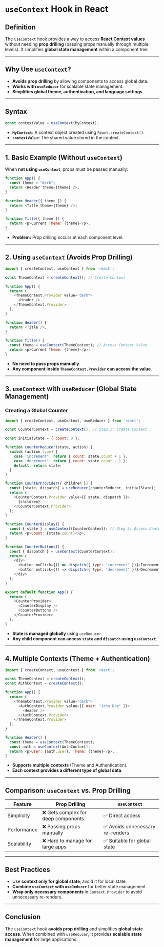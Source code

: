 # **`useContext` Hook in React**  

## **Definition**  
The `useContext` hook provides a way to access **React Context values** without needing **prop drilling** (passing props manually through multiple levels). It simplifies **global state management** within a component tree.

---

## **Why Use `useContext`?**  
- **Avoids prop drilling** by allowing components to access global data.  
- **Works with `useReducer`** for scalable state management.  
- **Simplifies global theme, authentication, and language settings**.  

---

## **Syntax**  
```javascript
const contextValue = useContext(MyContext);
```
- **`MyContext`**: A context object created using `React.createContext()`.  
- **`contextValue`**: The shared value stored in the context.  

---

## **1. Basic Example (Without `useContext`)**  

When **not using `useContext`**, props must be passed manually:  
```javascript
function App() {
  const theme = "dark";  
  return <Header theme={theme} />;
}

function Header({ theme }) {
  return <Title theme={theme} />;
}

function Title({ theme }) {
  return <p>Current Theme: {theme}</p>;
}
```
- **Problem:** Prop drilling occurs at each component level.  

---

## **2. Using `useContext` (Avoids Prop Drilling)**  
```javascript
import { createContext, useContext } from 'react';

const ThemeContext = createContext(); // Create Context

function App() {
  return (
    <ThemeContext.Provider value="dark">
      <Header />
    </ThemeContext.Provider>
  );
}

function Header() {
  return <Title />;
}

function Title() {
  const theme = useContext(ThemeContext); // Access Context Value
  return <p>Current Theme: {theme}</p>;
}
```
- **No need to pass props manually**.  
- **Any component inside `ThemeContext.Provider` can access the value**.  

---

## **3. `useContext` with `useReducer` (Global State Management)**  

### **Creating a Global Counter**  
```javascript
import { createContext, useContext, useReducer } from 'react';

const CounterContext = createContext(); // Step 1: Create Context

const initialState = { count: 0 };

function counterReducer(state, action) {
  switch (action.type) {
    case 'increment': return { count: state.count + 1 };
    case 'decrement': return { count: state.count - 1 };
    default: return state;
  }
}

function CounterProvider({ children }) {
  const [state, dispatch] = useReducer(counterReducer, initialState);
  return (
    <CounterContext.Provider value={{ state, dispatch }}>
      {children}
    </CounterContext.Provider>
  );
}

function CounterDisplay() {
  const { state } = useContext(CounterContext); // Step 3: Access Context
  return <p>Count: {state.count}</p>;
}

function CounterButtons() {
  const { dispatch } = useContext(CounterContext);
  return (
    <div>
      <button onClick={() => dispatch({ type: 'increment' })}>Increment</button>
      <button onClick={() => dispatch({ type: 'decrement' })}>Decrement</button>
    </div>
  );
}

export default function App() {
  return (
    <CounterProvider>
      <CounterDisplay />
      <CounterButtons />
    </CounterProvider>
  );
}
```
- **State is managed globally** using `useReducer`.  
- **Any child component can access `state` and `dispatch` using `useContext`**.  

---

## **4. Multiple Contexts (Theme + Authentication)**  
```javascript
import { createContext, useContext } from 'react';

const ThemeContext = createContext();
const AuthContext = createContext();

function App() {
  return (
    <ThemeContext.Provider value="dark">
      <AuthContext.Provider value={{ user: "John Doe" }}>
        <Header />
      </AuthContext.Provider>
    </ThemeContext.Provider>
  );
}

function Header() {
  const theme = useContext(ThemeContext);
  const auth = useContext(AuthContext);
  return <p>User: {auth.user}, Theme: {theme}</p>;
}
```
- **Supports multiple contexts** (Theme and Authentication).  
- **Each context provides a different type of global data**.  

---

## **Comparison: `useContext` vs. Prop Drilling**  
| Feature | Prop Drilling | `useContext` |  
|---------|-------------|-------------|  
| Simplicity | ❌ Gets complex for deep components | ✅ Direct access |  
| Performance | ❌ Passing props manually | ✅ Avoids unnecessary re-renders |  
| Scalability | ❌ Hard to manage for large apps | ✅ Suitable for global state |  

---

## **Best Practices**  
- Use **context only for global state**; avoid it for local state.  
- **Combine `useContext` with `useReducer`** for better state management.  
- **Wrap only necessary components** in `Context.Provider` to avoid unnecessary re-renders.  

---

## **Conclusion**  
The `useContext` hook **avoids prop drilling** and simplifies **global state access**. When combined with `useReducer`, it provides **scalable state management** for large applications.